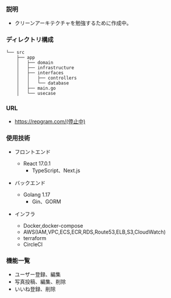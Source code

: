 ### 説明
- クリーンアーキテクチャを勉強するために作成中。

### ディレクトリ構成

```
└── src
    ├── app
    │   ├── domain
    │   ├── infrastructure
    │   ├── interfaces
    │   │   ├── controllers
    │   │   └── database
    │   ├── main.go
    │   └── usecase
```

### URL
  - https://repgram.com/(停止中)

### 使用技術

- フロントエンド

  - React 17.0.1
    - TypeScript、Next.js

- バックエンド

  - Golang 1.17
    - Gin、GORM

- インフラ
  - Docker,docker-compose
  - AWS(IAM,VPC,ECS,ECR,RDS,Route53,ELB,S3,CloudWatch)
  - terraform
  - CircleCI

### 機能一覧

- ユーザー登録、編集
- 写真投稿、編集、削除
- いいね登録、削除
